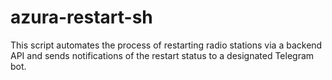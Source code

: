 # azura-restart-sh
This script automates the process of restarting radio stations via a backend API and sends notifications of the restart status to a designated Telegram bot.
